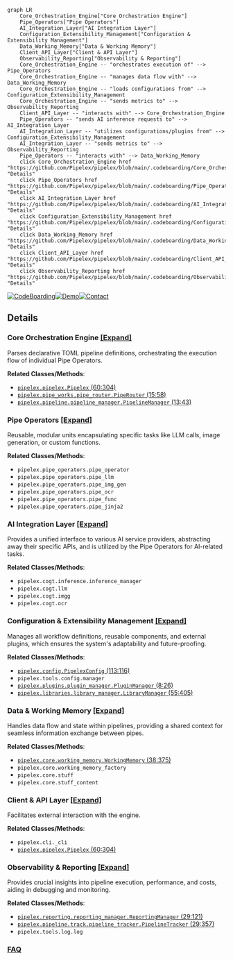 ```mermaid
graph LR
    Core_Orchestration_Engine["Core Orchestration Engine"]
    Pipe_Operators["Pipe Operators"]
    AI_Integration_Layer["AI Integration Layer"]
    Configuration_Extensibility_Management["Configuration & Extensibility Management"]
    Data_Working_Memory["Data & Working Memory"]
    Client_API_Layer["Client & API Layer"]
    Observability_Reporting["Observability & Reporting"]
    Core_Orchestration_Engine -- "orchestrates execution of" --> Pipe_Operators
    Core_Orchestration_Engine -- "manages data flow with" --> Data_Working_Memory
    Core_Orchestration_Engine -- "loads configurations from" --> Configuration_Extensibility_Management
    Core_Orchestration_Engine -- "sends metrics to" --> Observability_Reporting
    Client_API_Layer -- "interacts with" --> Core_Orchestration_Engine
    Pipe_Operators -- "sends AI inference requests to" --> AI_Integration_Layer
    AI_Integration_Layer -- "utilizes configurations/plugins from" --> Configuration_Extensibility_Management
    AI_Integration_Layer -- "sends metrics to" --> Observability_Reporting
    Pipe_Operators -- "interacts with" --> Data_Working_Memory
    click Core_Orchestration_Engine href "https://github.com/Pipelex/pipelex/blob/main/.codeboarding/Core_Orchestration_Engine.md" "Details"
    click Pipe_Operators href "https://github.com/Pipelex/pipelex/blob/main/.codeboarding/Pipe_Operators.md" "Details"
    click AI_Integration_Layer href "https://github.com/Pipelex/pipelex/blob/main/.codeboarding/AI_Integration_Layer.md" "Details"
    click Configuration_Extensibility_Management href "https://github.com/Pipelex/pipelex/blob/main/.codeboarding/Configuration_Extensibility_Management.md" "Details"
    click Data_Working_Memory href "https://github.com/Pipelex/pipelex/blob/main/.codeboarding/Data_Working_Memory.md" "Details"
    click Client_API_Layer href "https://github.com/Pipelex/pipelex/blob/main/.codeboarding/Client_API_Layer.md" "Details"
    click Observability_Reporting href "https://github.com/Pipelex/pipelex/blob/main/.codeboarding/Observability_Reporting.md" "Details"
```

[![CodeBoarding](https://img.shields.io/badge/Generated%20by-CodeBoarding-9cf?style=flat-square)](https://github.com/CodeBoarding/GeneratedOnBoardings)[![Demo](https://img.shields.io/badge/Try%20our-Demo-blue?style=flat-square)](https://www.codeboarding.org/demo)[![Contact](https://img.shields.io/badge/Contact%20us%20-%20contact@codeboarding.org-lightgrey?style=flat-square)](mailto:contact@codeboarding.org)

## Details



### Core Orchestration Engine [[Expand]](./Core_Orchestration_Engine.md)
Parses declarative TOML pipeline definitions, orchestrating the execution flow of individual Pipe Operators.


**Related Classes/Methods**:

- <a href="https://github.com/Pipelex/pipelex/blob/main/pipelex/pipelex.py#L60-L304" target="_blank" rel="noopener noreferrer">`pipelex.pipelex.Pipelex` (60:304)</a>
- <a href="https://github.com/Pipelex/pipelex/blob/main/pipelex/pipe_works/pipe_router.py#L15-L58" target="_blank" rel="noopener noreferrer">`pipelex.pipe_works.pipe_router.PipeRouter` (15:58)</a>
- <a href="https://github.com/Pipelex/pipelex/blob/main/pipelex/pipeline/pipeline_manager.py#L13-L43" target="_blank" rel="noopener noreferrer">`pipelex.pipeline.pipeline_manager.PipelineManager` (13:43)</a>


### Pipe Operators [[Expand]](./Pipe_Operators.md)
Reusable, modular units encapsulating specific tasks like LLM calls, image generation, or custom functions.


**Related Classes/Methods**:

- `pipelex.pipe_operators.pipe_operator`
- `pipelex.pipe_operators.pipe_llm`
- `pipelex.pipe_operators.pipe_img_gen`
- `pipelex.pipe_operators.pipe_ocr`
- `pipelex.pipe_operators.pipe_func`
- `pipelex.pipe_operators.pipe_jinja2`


### AI Integration Layer [[Expand]](./AI_Integration_Layer.md)
Provides a unified interface to various AI service providers, abstracting away their specific APIs, and is utilized by the Pipe Operators for AI-related tasks.


**Related Classes/Methods**:

- `pipelex.cogt.inference.inference_manager`
- `pipelex.cogt.llm`
- `pipelex.cogt.imgg`
- `pipelex.cogt.ocr`


### Configuration & Extensibility Management [[Expand]](./Configuration_Extensibility_Management.md)
Manages all workflow definitions, reusable components, and external plugins, which ensures the system's adaptability and future-proofing.


**Related Classes/Methods**:

- <a href="https://github.com/Pipelex/pipelex/blob/main/pipelex/config.py#L113-L116" target="_blank" rel="noopener noreferrer">`pipelex.config.PipelexConfig` (113:116)</a>
- `pipelex.tools.config.manager`
- <a href="https://github.com/Pipelex/pipelex/blob/main/pipelex/plugins/plugin_manager.py#L8-L26" target="_blank" rel="noopener noreferrer">`pipelex.plugins.plugin_manager.PluginManager` (8:26)</a>
- <a href="https://github.com/Pipelex/pipelex/blob/main/pipelex/libraries/library_manager.py#L55-L405" target="_blank" rel="noopener noreferrer">`pipelex.libraries.library_manager.LibraryManager` (55:405)</a>


### Data & Working Memory [[Expand]](./Data_Working_Memory.md)
Handles data flow and state within pipelines, providing a shared context for seamless information exchange between pipes.


**Related Classes/Methods**:

- <a href="https://github.com/Pipelex/pipelex/blob/main/pipelex/core/working_memory.py#L38-L375" target="_blank" rel="noopener noreferrer">`pipelex.core.working_memory.WorkingMemory` (38:375)</a>
- `pipelex.core.working_memory_factory`
- `pipelex.core.stuff`
- `pipelex.core.stuff_content`


### Client & API Layer [[Expand]](./Client_API_Layer.md)
Facilitates external interaction with the engine.


**Related Classes/Methods**:

- `pipelex.cli._cli`
- <a href="https://github.com/Pipelex/pipelex/blob/main/pipelex/pipelex.py#L60-L304" target="_blank" rel="noopener noreferrer">`pipelex.pipelex.Pipelex` (60:304)</a>


### Observability & Reporting [[Expand]](./Observability_Reporting.md)
Provides crucial insights into pipeline execution, performance, and costs, aiding in debugging and monitoring.


**Related Classes/Methods**:

- <a href="https://github.com/Pipelex/pipelex/blob/main/pipelex/reporting/reporting_manager.py#L29-L121" target="_blank" rel="noopener noreferrer">`pipelex.reporting.reporting_manager.ReportingManager` (29:121)</a>
- <a href="https://github.com/Pipelex/pipelex/blob/main/pipelex/pipeline/track/pipeline_tracker.py#L29-L357" target="_blank" rel="noopener noreferrer">`pipelex.pipeline.track.pipeline_tracker.PipelineTracker` (29:357)</a>
- `pipelex.tools.log.log`




### [FAQ](https://github.com/CodeBoarding/GeneratedOnBoardings/tree/main?tab=readme-ov-file#faq)
